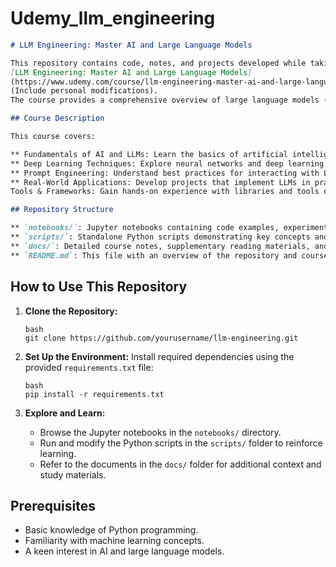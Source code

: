 # Udemy_llm_engineering

```markdown
# LLM Engineering: Master AI and Large Language Models

This repository contains code, notes, and projects developed while taking the Udemy course
[LLM Engineering: Master AI and Large Language Models]
(https://www.udemy.com/course/llm-engineering-master-ai-and-large-language-models/.
(Include personal modifications).
The course provides a comprehensive overview of large language models (LLMs) and their applications in AI.

## Course Description

This course covers:

** Fundamentals of AI and LLMs: Learn the basics of artificial intelligence and the architecture behind large language models.
** Deep Learning Techniques: Explore neural networks and deep learning methods that power modern AI systems.
** Prompt Engineering: Understand best practices for interacting with LLMs, including prompt design and optimization.
** Real-World Applications: Develop projects that implement LLMs in practical scenarios.
Tools & Frameworks: Gain hands-on experience with libraries and tools essential for AI development.

## Repository Structure

** `notebooks/`: Jupyter notebooks containing code examples, experiments, and interactive learning sessions.
** `scripts/`: Standalone Python scripts demonstrating key concepts and implementations.
** `docs/`: Detailed course notes, supplementary reading materials, and documentation.
** `README.md`: This file with an overview of the repository and course details.
```

## How to Use This Repository

1. **Clone the Repository:**

    ```
    bash
    git clone https://github.com/yourusername/llm-engineering.git
    ```

2. **Set Up the Environment:**
   Install required dependencies using the provided `requirements.txt` file:
    ```
    bash
    pip install -r requirements.txt
    ```
3. **Explore and Learn:**
    - Browse the Jupyter notebooks in the `notebooks/` directory.
    - Run and modify the Python scripts in the `scripts/` folder to reinforce learning.
    - Refer to the documents in the `docs/` folder for additional context and study materials.

## Prerequisites

-   Basic knowledge of Python programming.
-   Familiarity with machine learning concepts.
-   A keen interest in AI and large language models.
